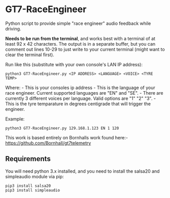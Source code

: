 # GT7-RaceEngineer
Python script to provide simple "race engineer" audio feedback while driving.

**Needs to be run from the terminal**, and works best with a terminal of at least 92 x 42 characters. The output is in a separate buffer, but you can comment out lines 10-29 to just write to your current terminal (might want to clear the terminal first).

Run like this (substitute with your own console's LAN IP address):

    python3 GT7-RaceEngineer.py <IP ADDRESS> <LANGUAGE> <VOICE> <TYRE TEMP>

Where:
    <IP ADDRESS> - This is your consoles ip address
    <LANGUAGE> - This is the language of your race engineer. Current supported languages are "EN" and "SE".
    <VOICE> - There are currently 3 different voices per language. Valid options are "1" "2" "3".
    <TYRE TEMP> - This is the tyre temparature in degrees centigrade that will trigger the engineer. 

Example:

    python3 GT7-RaceEngineer.py 129.168.1.123 EN 1 120

This work is based entirely on Bornhalls work found here:- https://github.com/Bornhall/gt7telemetry

## Requirements
You will need python 3.x installed, and you need to install the salsa20 and simpleaudio module via pip:

    pip3 install salsa20
    pip3 install simpleaudio
